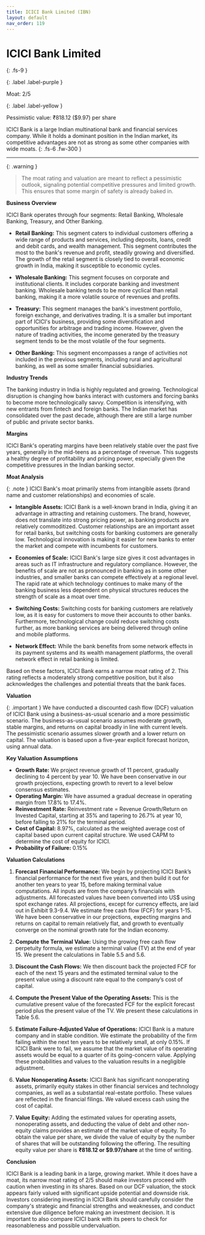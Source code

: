 ```yaml
---
title: ICICI Bank Limited (IBN)
layout: default
nav_order: 119
---
```


# ICICI Bank Limited
{: .fs-9 }

{: .label .label-purple }

Moat: 2/5

{: .label .label-yellow }

Pessimistic value: ₹818.12 ($9.97) per share

ICICI Bank is a large Indian multinational bank and financial services company. While it holds a dominant position in the Indian market, its competitive advantages are not as strong as some other companies with wide moats.
{: .fs-6 .fw-300 }

---

{: .warning } 
>The moat rating and valuation are meant to reflect a pessimistic outlook, signaling potential competitive pressures and limited growth. This ensures that some margin of safety is already baked in.


**Business Overview**

ICICI Bank operates through four segments: Retail Banking, Wholesale Banking, Treasury, and Other Banking. 

* **Retail Banking:** This segment caters to individual customers offering a wide range of products and services, including deposits, loans, credit and debit cards, and wealth management. This segment contributes the most to the bank's revenue and profit, steadily growing and diversified.  The growth of the retail segment is closely tied to overall economic growth in India, making it susceptible to economic cycles.

* **Wholesale Banking:** This segment focuses on corporate and institutional clients. It includes corporate banking and investment banking. Wholesale banking tends to be more cyclical than retail banking, making it a more volatile source of revenues and profits.

* **Treasury:** This segment manages the bank's investment portfolio, foreign exchange, and derivatives trading. It is a smaller but important part of ICICI's business, providing some diversification and opportunities for arbitrage and trading income.  However, given the nature of trading activities, the income generated by the treasury segment tends to be the most volatile of the four segments.

* **Other Banking:** This segment encompasses a range of activities not included in the previous segments, including rural and agricultural banking, as well as some smaller financial subsidiaries.

**Industry Trends**

The banking industry in India is highly regulated and growing. Technological disruption is changing how banks interact with customers and forcing banks to become more technologically savvy.  Competition is intensifying, with new entrants from fintech and foreign banks.  The Indian market has consolidated over the past decade, although there are still a large number of public and private sector banks.

**Margins**

ICICI Bank's operating margins have been relatively stable over the past five years, generally in the mid-teens as a percentage of revenue. This suggests a healthy degree of profitability and pricing power, especially given the competitive pressures in the Indian banking sector.

**Moat Analysis**

{: .note }
ICICI Bank's moat primarily stems from intangible assets (brand name and customer relationships) and economies of scale.

* **Intangible Assets:** ICICI Bank is a well-known brand in India, giving it an advantage in attracting and retaining customers. The brand, however, does not translate into strong pricing power, as banking products are relatively commoditized.  Customer relationships are an important asset for retail banks, but switching costs for banking customers are generally low.  Technological innovation is making it easier for new banks to enter the market and compete with incumbents for customers.

* **Economies of Scale:**  ICICI Bank's large size gives it cost advantages in areas such as IT infrastructure and regulatory compliance. However, the benefits of scale are not as pronounced in banking as in some other industries, and smaller banks can compete effectively at a regional level. The rapid rate at which technology continues to make many of the banking business less dependent on physical structures reduces the strength of scale as a moat over time.

* **Switching Costs:** Switching costs for banking customers are relatively low, as it is easy for customers to move their accounts to other banks.  Furthermore, technological change could reduce switching costs further, as more banking services are being delivered through online and mobile platforms.

* **Network Effect:** While the bank benefits from some network effects in its payment systems and its wealth management platforms, the overall network effect in retail banking is limited.

Based on these factors, ICICI Bank earns a narrow moat rating of 2.  This rating reflects a moderately strong competitive position, but it also acknowledges the challenges and potential threats that the bank faces.


**Valuation**

{: .important }
We have conducted a discounted cash flow (DCF) valuation of ICICI Bank using a business-as-usual scenario and a more pessimistic scenario. The business-as-usual scenario assumes moderate growth, stable margins, and returns on capital broadly in line with current levels. The pessimistic scenario assumes slower growth and a lower return on capital.  The valuation is based upon a five-year explicit forecast horizon, using annual data.

**Key Valuation Assumptions**

* **Growth Rate:**  We project revenue growth of 11 percent, gradually declining to 4 percent by year 10. We have been conservative in our growth projections, expecting growth to revert to a level below consensus estimates.
* **Operating Margin:** We have assumed a gradual decrease in operating margin from 17.8% to 17.4%.
* **Reinvestment Rate:** Reinvestment rate = Revenue Growth/Return on Invested Capital, starting at 35% and tapering to 26.7% at year 10, before falling to 21% for the terminal period.
* **Cost of Capital:** 8.97%, calculated as the weighted average cost of capital based upon current capital structure.  We used CAPM to determine the cost of equity for ICICI.  
* **Probability of Failure:** 0.15%

**Valuation Calculations**

1. **Forecast Financial Performance:** We begin by projecting ICICI Bank’s financial performance for the next five years, and then build it out for another ten years to year 15, before making terminal value computations. All inputs are from the company’s financials with adjustments. All forecasted values have been converted into US$ using spot exchange rates. All projections, except for currency effects, are laid out in Exhibit 9.3-9.4. We estimate free cash flow (FCF) for years 1-15.  We have been conservative in our projections, expecting margins and returns on capital to remain relatively flat, and growth to eventually converge on the nominal growth rate for the Indian economy.  

2. **Compute the Terminal Value:** Using the growing free cash flow perpetuity formula, we estimate a terminal value (TV) at the end of year 15. We present the calculations in Table 5.5 and 5.6.

3. **Discount the Cash Flows:** We then discount back the projected FCF for each of the next 15 years and the estimated terminal value to the present value using a discount rate equal to the company’s cost of capital.  

4. **Compute the Present Value of the Operating Assets:** This is the cumulative present value of the forecasted FCF for the explicit forecast period plus the present value of the TV.  We present these calculations in Table 5.6. 

5. **Estimate Failure-Adjusted Value of Operations:** ICICI Bank is a mature company and in stable condition. We estimate the probability of the firm failing within the next ten years to be relatively small, at only 0.15%.  If ICICI Bank were to fail, we assume that the market value of its operating assets would be equal to a quarter of its going-concern value. Applying these probabilities and values to the valuation results in a negligible adjustment.

6. **Value Nonoperating Assets:** ICICI Bank has significant nonoperating assets, primarily equity stakes in other financial services and technology companies, as well as a substantial real-estate portfolio. These values are reflected in the financial filings.  We valued excess cash using the cost of capital.

7. **Value Equity:** Adding the estimated values for operating assets, nonoperating assets, and deducting the value of debt and other non-equity claims provides an estimate of the market value of equity. To obtain the value per share, we divide the value of equity by the number of shares that will be outstanding following the offering.  The resulting equity value per share is **₹818.12 or $9.97/share** at the time of writing.


**Conclusion**

ICICI Bank is a leading bank in a large, growing market.  While it does have a moat, its narrow moat rating of 2/5 should make investors proceed with caution when investing in its shares.  Based on our DCF valuation, the stock appears fairly valued with significant upside potential and downside risk. Investors considering investing in ICICI Bank should carefully consider the company's strategic and financial strengths and weaknesses, and conduct extensive due diligence before making an investment decision.  It is important to also compare ICICI bank with its peers to check for reasonableness and possible undervaluation.


